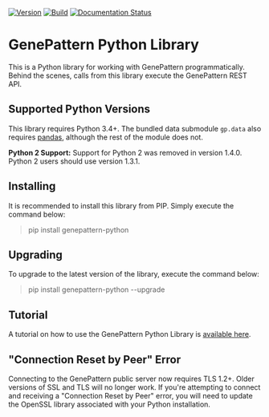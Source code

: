 [![Version](https://img.shields.io/pypi/v/genepattern-python.svg)](https://pypi.python.org/pypi/genepattern-python)
[![Build](https://travis-ci.org/genepattern/genepattern-python.svg?branch=master)](https://travis-ci.org/genepattern/genepattern-python)
[![Documentation Status](https://img.shields.io/badge/docs-latest-brightgreen.svg?style=flat)](https://github.com/genepattern/example-notebooks/blob/master/GenePattern%20Python%20Tutorial.ipynb)

# GenePattern Python Library

This is a Python library for working with GenePattern programmatically. Behind the scenes, calls from this library execute the GenePattern REST API.

## Supported Python Versions

This library requires Python 3.4+. The bundled data submodule `gp.data` also requires [pandas](http://pandas.pydata.org/), although the rest of the module does not.

**Python 2 Support:** Support for Python 2 was removed in version 1.4.0. Python 2 users should use version 1.3.1.

## Installing

It is recommended to install this library from PIP. Simply execute the command below:

> pip install genepattern-python

## Upgrading

To upgrade to the latest version of the library, execute the command below:

> pip install genepattern-python --upgrade

## Tutorial

A tutorial on how to use the GenePattern Python Library is [available here](https://github.com/genepattern/example-notebooks/blob/master/GenePattern%20Python%20Tutorial.ipynb).

## "Connection Reset by Peer" Error

Connecting to the GenePattern public server now requires TLS 1.2+. Older versions of SSL and TLS will no longer work. If you're attempting to connect and receiving a "Connection Reset by Peer" error, you will need to update the OpenSSL library associated with your Python installation.
